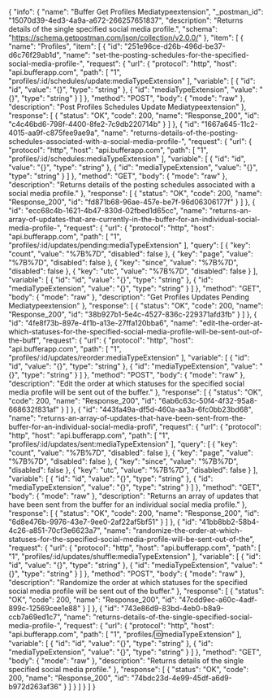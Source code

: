{
  "info": {
    "name": "Buffer Get Profiles Mediatypeextension",
    "_postman_id": "15070d39-4ed3-4a9a-a672-266257651837",
    "description": "Returns details of the single specified social media profile.",
    "schema": "https://schema.getpostman.com/json/collection/v2.0.0/"
  },
  "item": [
    {
      "name": "Profiles",
      "item": [
        {
          "id": "251e96ce-d26b-496d-be37-d6c76f29ab1d",
          "name": "set-the-posting-schedules-for-the-specified-social-media-profile-",
          "request": {
            "url": {
              "protocol": "http",
              "host": "api.bufferapp.com",
              "path": [
                "1",
                "profiles/:id/schedules/update:mediaTypeExtension"
              ],
              "variable": [
                {
                  "id": "id",
                  "value": "{}",
                  "type": "string"
                },
                {
                  "id": "mediaTypeExtension",
                  "value": "{}",
                  "type": "string"
                }
              ]
            },
            "method": "POST",
            "body": {
              "mode": "raw"
            },
            "description": "Post Profiles Schedules Update Mediatypeextension"
          },
          "response": [
            {
              "status": "OK",
              "code": 200,
              "name": "Response_200",
              "id": "c4c46bd6-798f-4400-8fe2-7c9db220714b"
            }
          ]
        },
        {
          "id": "1667a645-11c2-4015-aa9f-c875fee9ae9a",
          "name": "returns-details-of-the-posting-schedules-associated-with-a-social-media-profile-",
          "request": {
            "url": {
              "protocol": "http",
              "host": "api.bufferapp.com",
              "path": [
                "1",
                "profiles/:id/schedules:mediaTypeExtension"
              ],
              "variable": [
                {
                  "id": "id",
                  "value": "{}",
                  "type": "string"
                },
                {
                  "id": "mediaTypeExtension",
                  "value": "{}",
                  "type": "string"
                }
              ]
            },
            "method": "GET",
            "body": {
              "mode": "raw"
            },
            "description": "Returns details of the posting schedules associated with a social media profile."
          },
          "response": [
            {
              "status": "OK",
              "code": 200,
              "name": "Response_200",
              "id": "fd871b68-96ae-457e-be7f-96d06306177f"
            }
          ]
        },
        {
          "id": "ecc68c4b-1621-4b47-830d-02fbed1d65cc",
          "name": "returns-an-array-of-updates-that-are-currently-in-the-buffer-for-an-individual-social-media-profile-",
          "request": {
            "url": {
              "protocol": "http",
              "host": "api.bufferapp.com",
              "path": [
                "1",
                "profiles/:id/updates/pending:mediaTypeExtension"
              ],
              "query": [
                {
                  "key": "count",
                  "value": "%7B%7D",
                  "disabled": false
                },
                {
                  "key": "page",
                  "value": "%7B%7D",
                  "disabled": false
                },
                {
                  "key": "since",
                  "value": "%7B%7D",
                  "disabled": false
                },
                {
                  "key": "utc",
                  "value": "%7B%7D",
                  "disabled": false
                }
              ],
              "variable": [
                {
                  "id": "id",
                  "value": "{}",
                  "type": "string"
                },
                {
                  "id": "mediaTypeExtension",
                  "value": "{}",
                  "type": "string"
                }
              ]
            },
            "method": "GET",
            "body": {
              "mode": "raw"
            },
            "description": "Get Profiles Updates Pending Mediatypeextension"
          },
          "response": [
            {
              "status": "OK",
              "code": 200,
              "name": "Response_200",
              "id": "38b927b1-5e4c-4527-836c-229371afd3fb"
            }
          ]
        },
        {
          "id": "4fe8f73b-897e-4f1b-a13e-27ffa120bba6",
          "name": "edit-the-order-at-which-statuses-for-the-specified-social-media-profile-will-be-sent-out-of-the-buff",
          "request": {
            "url": {
              "protocol": "http",
              "host": "api.bufferapp.com",
              "path": [
                "1",
                "profiles/:id/updates/reorder:mediaTypeExtension"
              ],
              "variable": [
                {
                  "id": "id",
                  "value": "{}",
                  "type": "string"
                },
                {
                  "id": "mediaTypeExtension",
                  "value": "{}",
                  "type": "string"
                }
              ]
            },
            "method": "POST",
            "body": {
              "mode": "raw"
            },
            "description": "Edit the order at which statuses for the specified social media profile will be sent out of the buffer."
          },
          "response": [
            {
              "status": "OK",
              "code": 200,
              "name": "Response_200",
              "id": "6ab6c63c-50f4-4f32-95a8-668632f831af"
            }
          ]
        },
        {
          "id": "443fa49a-df5d-460a-aa3a-6fc0bb23bd68",
          "name": "returns-an-array-of-updates-that-have-been-sent-from-the-buffer-for-an-individual-social-media-profi",
          "request": {
            "url": {
              "protocol": "http",
              "host": "api.bufferapp.com",
              "path": [
                "1",
                "profiles/:id/updates/sent:mediaTypeExtension"
              ],
              "query": [
                {
                  "key": "count",
                  "value": "%7B%7D",
                  "disabled": false
                },
                {
                  "key": "page",
                  "value": "%7B%7D",
                  "disabled": false
                },
                {
                  "key": "since",
                  "value": "%7B%7D",
                  "disabled": false
                },
                {
                  "key": "utc",
                  "value": "%7B%7D",
                  "disabled": false
                }
              ],
              "variable": [
                {
                  "id": "id",
                  "value": "{}",
                  "type": "string"
                },
                {
                  "id": "mediaTypeExtension",
                  "value": "{}",
                  "type": "string"
                }
              ]
            },
            "method": "GET",
            "body": {
              "mode": "raw"
            },
            "description": "Returns an array of updates that have been sent from the buffer for an individual social media profile."
          },
          "response": [
            {
              "status": "OK",
              "code": 200,
              "name": "Response_200",
              "id": "6d8e476b-9976-43e7-9ee0-2af22af5bf51"
            }
          ]
        },
        {
          "id": "41bb8bb2-58b4-4c26-a851-70cf3e6623a7",
          "name": "randomize-the-order-at-which-statuses-for-the-specified-social-media-profile-will-be-sent-out-of-the",
          "request": {
            "url": {
              "protocol": "http",
              "host": "api.bufferapp.com",
              "path": [
                "1",
                "profiles/:id/updates/shuffle:mediaTypeExtension"
              ],
              "variable": [
                {
                  "id": "id",
                  "value": "{}",
                  "type": "string"
                },
                {
                  "id": "mediaTypeExtension",
                  "value": "{}",
                  "type": "string"
                }
              ]
            },
            "method": "POST",
            "body": {
              "mode": "raw"
            },
            "description": "Randomize the order at which statuses for the specified social media profile will be sent out of the buffer."
          },
          "response": [
            {
              "status": "OK",
              "code": 200,
              "name": "Response_200",
              "id": "47cdd9ec-a60c-4adf-899c-12569cee1e88"
            }
          ]
        },
        {
          "id": "743e86d9-83bd-4eb0-b8a9-ccb7a69ed1c7",
          "name": "returns-details-of-the-single-specified-social-media-profile-",
          "request": {
            "url": {
              "protocol": "http",
              "host": "api.bufferapp.com",
              "path": [
                "1",
                "profiles/:id:mediaTypeExtension"
              ],
              "variable": [
                {
                  "id": "id",
                  "value": "{}",
                  "type": "string"
                },
                {
                  "id": "mediaTypeExtension",
                  "value": "{}",
                  "type": "string"
                }
              ]
            },
            "method": "GET",
            "body": {
              "mode": "raw"
            },
            "description": "Returns details of the single specified social media profile."
          },
          "response": [
            {
              "status": "OK",
              "code": 200,
              "name": "Response_200",
              "id": "74bdc23d-4e99-45df-a6d9-b972d263af36"
            }
          ]
        }
      ]
    }
  ]
}